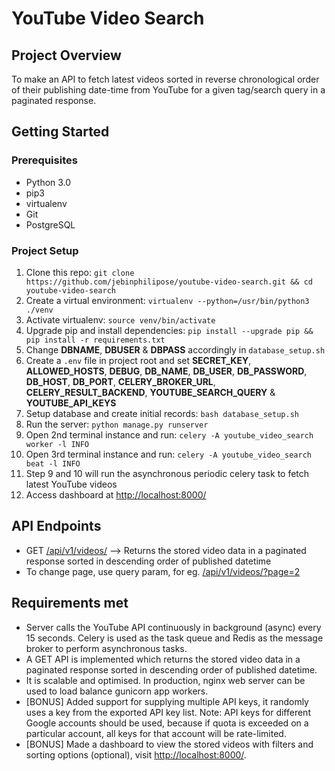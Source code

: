 # YouTube Video Search

## Project Overview

To make an API to fetch latest videos sorted in reverse chronological order of their publishing date-time from YouTube for a given tag/search query in a paginated response.

## Getting Started

### Prerequisites

* Python 3.0
* pip3
* virtualenv
* Git
* PostgreSQL

### Project Setup

1. Clone this repo: `git clone https://github.com/jebinphilipose/youtube-video-search.git && cd youtube-video-search`
2. Create a virtual environment: `virtualenv --python=/usr/bin/python3 ./venv`
3. Activate virtualenv: `source venv/bin/activate`
4. Upgrade pip and install dependencies: `pip install --upgrade pip && pip install -r requirements.txt`
5. Change **DBNAME**, **DBUSER** & **DBPASS** accordingly in `database_setup.sh`
6. Create a `.env` file in project root and set **SECRET_KEY**, **ALLOWED_HOSTS**, **DEBUG**, **DB_NAME**, **DB_USER**, **DB_PASSWORD**, **DB_HOST**, **DB_PORT**, **CELERY_BROKER_URL**, **CELERY_RESULT_BACKEND**, **YOUTUBE_SEARCH_QUERY** & **YOUTUBE_API_KEYS**
7. Setup database and create initial records: `bash database_setup.sh`
8. Run the server: `python manage.py runserver`
9. Open 2nd terminal instance and run: `celery -A youtube_video_search worker -l INFO`
10. Open 3rd terminal instance and run: `celery -A youtube_video_search beat -l INFO`
11. Step 9 and 10 will run the asynchronous periodic celery task to fetch latest YouTube videos
12. Access dashboard at [http://localhost:8000/](http://localhost:8000/)


## API Endpoints

* GET [/api/v1/videos/](http://localhost:8000/api/v1/videos/) --> Returns the stored video data in a paginated response sorted in descending order of published datetime
* To change page, use query param, for eg. [/api/v1/videos/?page=2](http://localhost:8000/api/v1/videos/?page=2)

## Requirements met

* Server calls the YouTube API continuously in background (async) every 15 seconds. Celery is used as the task queue and Redis as the message broker to perform asynchronous tasks.
* A GET API is implemented which returns the stored video data in a paginated response sorted in descending order of published datetime.
* It is scalable and optimised. In production, nginx web server can be used to load balance gunicorn app workers.
* [BONUS] Added support for supplying multiple API keys, it randomly uses a key from the exported API key list. Note: API keys for different Google accounts should be used, because if quota is exceeded on a particular account, all keys for that account will be rate-limited.
* [BONUS] Made a dashboard to view the stored videos with filters and sorting options (optional), visit [http://localhost:8000/](http://localhost:8000/).